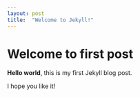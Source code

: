 ```yaml
---
layout: post
title:  "Welcome to Jekyll!"
---
```


# Welcome to first post

**Hello world**, this is my first Jekyll blog post.

I hope you like it!
